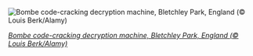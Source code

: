 
![Bombe code-cracking decryption machine, Bletchley Park, England (© Louis Berk/Alamy)](https://cn.bing.com//th?id=OHR.DecryptionMachine_EN-US1954350634_1920x1080.jpg&rf=LaDigue_1920x1080.jpg&pid=hp)

*[Bombe code-cracking decryption machine, Bletchley Park, England (© Louis Berk/Alamy)](https://www.bing.com/search?q=computer+science+education+week&form=hpcapt&filters=HpDate%3a%2220201209_0800%22)*
